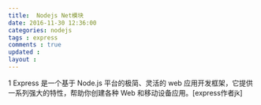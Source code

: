 ```yaml
---
title:  Nodejs Net模块
date: 2016-11-30 12:36:00
categories: nodejs
tags : express
comments : true 
updated : 
layout : 
---
```


1  Express 是一个基于 Node.js 平台的极简、灵活的 web 应用开发框架，它提供一系列强大的特性，帮助你创建各种 Web 和移动设备应用。[express作者jk]